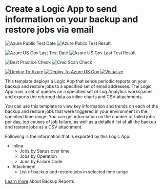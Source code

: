 # Create a Logic App to send information on your backup and restore jobs via email

![Azure Public Test Date](https://azurequickstartsservice.blob.core.windows.net/badges/101-backup-jobs-report/PublicLastTestDate.svg)
![Azure Public Test Result](https://azurequickstartsservice.blob.core.windows.net/badges/101-backup-jobs-report/PublicDeployment.svg)

![Azure US Gov Last Test Date](https://azurequickstartsservice.blob.core.windows.net/badges/101-backup-jobs-report/FairfaxLastTestDate.svg)
![Azure US Gov Last Test Result](https://azurequickstartsservice.blob.core.windows.net/badges/101-backup-jobs-report/FairfaxDeployment.svg)

![Best Practice Check](https://azurequickstartsservice.blob.core.windows.net/badges/101-backup-jobs-report/BestPracticeResult.svg)
![Cred Scan Check](https://azurequickstartsservice.blob.core.windows.net/badges/101-backup-jobs-report/CredScanResult.svg)

[![Deploy To Azure](https://raw.githubusercontent.com/fathym-it/azure-quickstart-templates/master/1-CONTRIBUTION-GUIDE/images/deploytoazure.svg?sanitize=true)](https://portal.azure.com/#create/Microsoft.Template/uri/https%3A%2F%2Fraw.githubusercontent.com%2Ffathym-it%2Fazure-quickstart-templates%2Fmaster%2F101-backup-jobs-report%2Fazuredeploy.json)
[![Deploy To Azure US Gov](https://raw.githubusercontent.com/fathym-it/azure-quickstart-templates/master/1-CONTRIBUTION-GUIDE/images/deploytoazuregov.svg?sanitize=true)](https://portal.azure.us/#create/Microsoft.Template/uri/https%3A%2F%2Fraw.githubusercontent.com%2Ffathym-it%2Fazure-quickstart-templates%2Fmaster%2F101-backup-jobs-report%2Fazuredeploy.json)
[![Visualize](https://raw.githubusercontent.com/fathym-it/azure-quickstart-templates/master/1-CONTRIBUTION-GUIDE/images/visualizebutton.svg?sanitize=true)](http://armviz.io/#/?load=https%3A%2F%2Fraw.githubusercontent.com%2Ffathym-it%2Fazure-quickstart-templates%2Fmaster%2F101-backup-jobs-report%2Fazuredeploy.json)

This template deploys a Logic App that sends periodic reports on your backup and restore jobs to a specified set of email addresses. The Logic App runs a set of queries on a specified set of Log Analytics workspaces and exports the returned data as inline charts and CSV attachments.

You can use this template to view key information and trends on each of the backup and restore jobs that were triggered in your environment in the specified time range. You can get information on the number of failed jobs per day, top causes of job failure, as well as a detailed list of all the backup and restore jobs as a CSV attachment.

Following is the information that is exported by this Logic App:

* Inline
  * Jobs by Status over time
  * Jobs by Operation
  * Jobs by Failure Code
* Attachment
  * List of backup and restore jobs in selected time range

[Learn more](https://aka.ms/AzureBackupReportDoc) about Backup Reports
